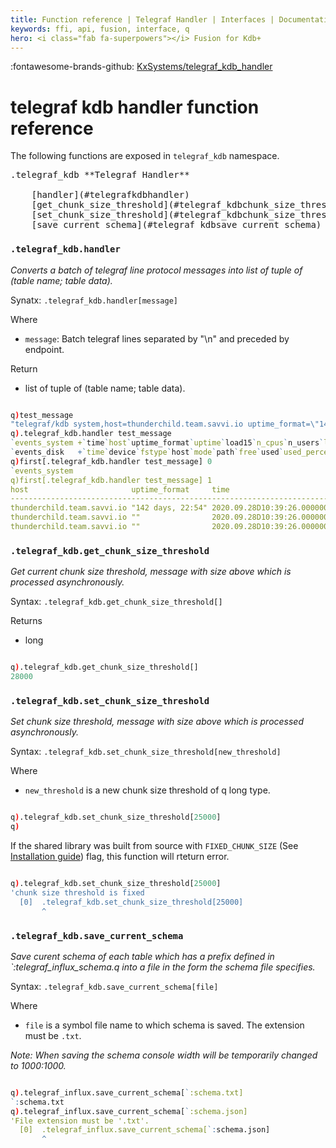 ```yaml
---
title: Function reference | Telegraf Handler | Interfaces | Documentation for kdb+ and q
keywords: ffi, api, fusion, interface, q
hero: <i class="fab fa-superpowers"></i> Fusion for Kdb+
---
```


:fontawesome-brands-github:
[KxSystems/telegraf_kdb_handler](https://github.com/KxSystems/telegraf_kdb_handler)

# telegraf kdb handler function reference

The following functions are exposed in `telegraf_kdb` namespace.

<pre markdown="1" class="language-text">
.telegraf_kdb **Telegraf Handler**

    [handler](#telegrafkdbhandler)                                  Converts a batch of telegraf line protocol messages into list of tuple of (table name; table).
    [get_chunk_size_threshold](#telegraf_kdbchunk_size_threshold)   Get current chunk size threshold, message with size above which is processed asynchronously.
    [set_chunk_size_threshold](#telegraf_kdbchunk_size_threshold)   Set chunk size threshold, message with size above which is processed asynchronously.
    [save_current_schema](#telegraf_kdbsave_current_schema)         Save current schema for tables as a text file.
</pre>

### `.telegraf_kdb.handler`

_Converts a batch of telegraf line protocol messages into list of tuple of (table name; table data)._

Synatx: `.telegraf_kdb.handler[message]`

Where

- `message`: Batch telegraf lines separated by "\n" and preceded by endpoint.

Return

- list of tuple of (table name; table data).

```q

q)test_message
"telegraf/kdb system,host=thunderchild.team.savvi.io uptime_format=\"142 days, 22:54\" 1601289566000000000\nsystem,host=thunderchild.team.savvi.io uptime=12351247i 1601289566000000000\nsystem,host=thunderchild.team.savvi.io load15=0.3,n_cpus=56i,n_users=0i,load1=0.26,load5=0.48 1601289566000000000\ndisk,device=nvme0n1p1,fstype=ext4,host=thunderchild.team.savvi.io,mode=ro,path=/etc/telegraf/telegraf.conf free=210399662080i,used=746372100096i,used_percent=78.00941975947482,inodes_total=62513152i,inodes_free=61206760i,inodes_used=1306392i,total=1007998959616i 1601289566000000000\n"
q).telegraf_kdb.handler test_message
`events_system +`time`host`uptime_format`uptime`load15`n_cpus`n_users`load1`load5!(2020.09.28D10:39:26.000000000 2020.09.28D10:39:26.000000000 2020.09.28D10:39:26.000000000;`thunderchild.team.savvi.io`thunderchild.team.savvi.io`thunderchild.team.savvi.io;("142 days, 22:54";"";"");0N 12351247 0N;0n 0n 0.3;0N 0N 56;0N 0N 0;0n 0n 0.26;0n 0n 0.48)
`events_disk   +`time`device`fstype`host`mode`path`free`used`used_percent`inodes_total`inodes_free`inodes_used`total!(,2020.09.28D10:39:26.000000000;,`nvme0n1p1;,`ext4;,`thunderchild.team.savvi.io;,`ro;,`/etc/telegraf/telegraf.conf;,210399662080;,746372100096;,78.00942;,62513152;,61206760;,1306392;,1007998959616)
q)first[.telegraf_kdb.handler test_message] 0
`events_system
q)first[.telegraf_kdb.handler test_message] 1
host                       uptime_format     time                          uptime   load15 n_cpus n_users load1 load5
---------------------------------------------------------------------------------------------------------------------
thunderchild.team.savvi.io "142 days, 22:54" 2020.09.28D10:39:26.000000000                                           
thunderchild.team.savvi.io ""                2020.09.28D10:39:26.000000000 12351247                                  
thunderchild.team.savvi.io ""                2020.09.28D10:39:26.000000000          0.3    56     0       0.26  0.48 

```

### `.telegraf_kdb.get_chunk_size_threshold`

_Get current chunk size threshold, message with size above which is processed asynchronously._

Syntax: `.telegraf_kdb.get_chunk_size_threshold[]`

Returns

- long

```q

q).telegraf_kdb.get_chunk_size_threshold[]
28000

```

### `.telegraf_kdb.set_chunk_size_threshold`

_Set chunk size threshold, message with size above which is processed asynchronously._

Syntax: `.telegraf_kdb.set_chunk_size_threshold[new_threshold]`

Where

- `new_threshold` is a new chunk size threshold of q long type.

```q

q).telegraf_kdb.set_chunk_size_threshold[25000]
q)

```

If the shared library was built from source with `FIXED_CHUNK_SIZE` (See [Installation guide](https://github.com/KxSystems/telegraf_kdb_handler#install)) flag, this function will rteturn error.

```q

q).telegraf_kdb.set_chunk_size_threshold[25000]
'chunk size threshold is fixed
  [0]  .telegraf_kdb.set_chunk_size_threshold[25000]
       ^

```

### `.telegraf_kdb.save_current_schema`

_Save curent schema of each table which has a prefix defined in `:telegraf_influx_schema.q into a file in the form the schema file specifies._

Syntax: `.telegraf_kdb.save_current_schema[file]`

Where

- `file` is a symbol file name to which schema is saved. The extension must be `.txt`.

*Note: When saving the schema console width will be temporarily changed to 1000:1000.*

```q

q).telegraf_influx.save_current_schema[`:schema.txt]
`:schema.txt
q).telegraf_influx.save_current_schema[`:schema.json]
'File extension must be '.txt'.
  [0]  .telegraf_influx.save_current_schema[`:schema.json]
       ^

```
